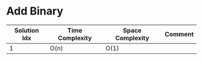 # Add Binary

| Solution Idx | Time Complexity | Space Complexity | Comment |
| ------------ | --------------- | ---------------- | ------- |
| 1            | O(n)            | O(1)             |         |
